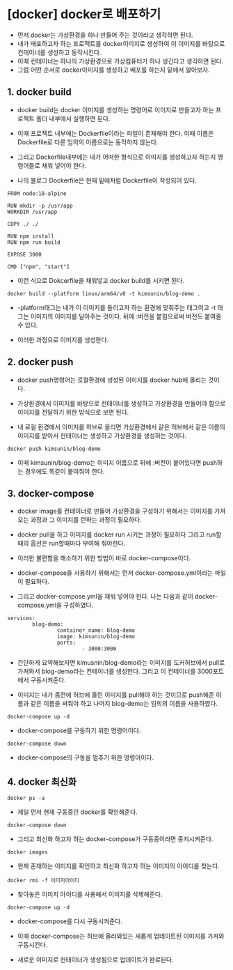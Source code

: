 # [docker] docker로 배포하기

- 먼저 docker는 가상환경을 하나 만들어 주는 것이라고 생각하면 된다.
- 내가 배포하고자 하는 프로젝트를 docker이미지로 생성하여 이 이미지를 바탕으로 컨테이너를 생성하고 동작시킨다.
- 이때 컨테이너는 하나의 가상환경으로 가상컴퓨터가 하나 생긴다고 생각하면 된다.
- 그럼 어떤 순서로 docker이미지를 생성하고 배포를 하는지 밑에서 알아보자.

## 1. docker build

- docker build는 docker 이미지를 생성하는 명령어로 이미지로 만들고자 하는 프로젝트 폴더 내부에서 실행하면 된다.

- 이때 프로젝트 내부에는 Dockerfile이라는 파일이 존재해야 한다. 이때 이름은 Dockerfile로 다른 임의의 이름으로는 동작하지 않는다.

- 그리고 Dockerfile내부에는 내가 어떠한 형식으로 이미지를 생성하고자 하는지 명령어들로 채워 넣어야 한다.

- 나의 블로그 Dockerfile은 현재 밑에처럼 Dockerfile이 작성되어 있다.

```
FROM node:18-alpine

RUN mkdir -p /usr/app
WORKDIR /usr/app

COPY ./ ./

RUN npm install
RUN npm run build

EXPOSE 3000

CMD ["npm", "start"]
```

- 이런 식으로 Dokcerfile을 채워넣고 docker build를 시키면 된다.

```
docker build --platform linux/arm64/v8 -t kimsunin/blog-demo .
```

- -platform태그는 내가 이 이미지를 돌리고자 하는 환경에 맞춰주는 태그이고 -t 태그는 이미지의 이미지를 달아주는 것이다. 뒤에 :버전을 붙힘으로써 버전도 붙여줄 수 있다.

- 이러한 과정으로 이미지를 생성한다.

## 2. docker push

- docker push명령어는 로컬환경에 생성된 이미지를 docker hub에 올리는 것이다.

- 가상환경에서 이미지를 바탕으로 컨테이너를 생성하고 가상환경을 만들어야 함으로 이미지를 전달하기 위한 방식으로 보면 된다.

- 내 로컬 환경에서 이미지를 허브로 올리면 가상환경에서 같은 허브에서 같은 이름의 이미지를 받아서 컨테이너는 생성하고 가상환경을 생성하는 것이다.

```
docker push kimsunin/blog-demo
```

- 이때 kimsunin/blog-demo는 이미지 이름으로 뒤에 :버전이 붙어있다면 push하는 경우에도 똑같이 붙여줘야 한다.

## 3. docker-compose

- docker image를 컨테이너로 만들어 가상환경을 구성하기 위해서는 이미지를 가져오는 과정과 그 이미지를 런하는 과정이 필요하다.

- docker pull을 하고 이미지를 docker run 시키는 과정이 필요하다 그리고 run할때의 옵션은 run할때마다 부여해 줘야한다.

- 이러한 불편함을 해소하기 위한 방법이 바로 docker-compose이다.

- docker-compose을 사용하기 위해서는 먼저 docker-compose.yml이라는 파일이 필요하다.

- 그리고 docker-compose.yml을 채워 넣어야 한다. 나는 다음과 같이 docker-compose.yml을 구성하였다.

```
services:
        blog-demo:
                container_name: blog-demo
                image: kimsunin/blog-demo
                ports:
                        - 3000:3000
```

- 간단하게 요약해보자면 kimusnin/blog-demo라는 이미지를 도커허브에서 pull로 가져와서 blog-demo라는 컨테이너를 생성한다. 그리고 이 컨테이너를 3000포트에서 구동시켜준다.

- 이미지는 내가 좀전에 허브에 올린 이미지를 pull해야 하는 것이므로 push해준 이름과 같은 이름을 써줘야 하고 나머지 blog-demo는 임의의 이름을 사용하였다.

```
docker-compose up -d
```

- docker-compose를 구동하기 위한 명령어이다.

```
docker-compose down
```

- docker-compose의 구동을 멈추기 위한 명령어이다.

## 4. docker 최신화

```
docker ps -a
```

- 제일 먼저 현재 구동중인 docker를 확인해준다.

```
docker-compose down
```

- 그리고 최신화 하고자 하는 docker-compose가 구동중이라면 중지시켜준다.

```
docker images
```

- 현재 존재하는 이미지를 확인하고 최신화 하고자 하는 이미지의 아이디를 찾는다.

```
docker rmi -f 이미지아이디
```

- 찾아놓은 이미지 아이디를 사용해서 이미지를 삭제해준다.

```
docker-compose up -d
```

- docker-compose를 다시 구동시켜준다.

- 이때 docker-compose는 허브에 올라와있는 새롭게 업데이트된 이미지를 가져와 구동시킨다.

- 새로운 이미지로 컨테이너가 생성됨으로 업데이트가 완료된다.
